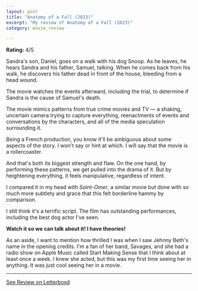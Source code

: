 ```yaml
---
layout: post
title: "Anatomy of a Fall (2023)"
excerpt: "My review of Anatomy of a Fall (2023)"
category: movie_review

---
```


**Rating:** 4/5

Sandra's son, Daniel, goes on a walk with his dog Snoop. As he leaves, he hears Sandra and his father, Samuel, talking. When he comes back from his walk, he discovers his father dead in front of the house, bleeding from a head wound.

The movie watches the events afterward, including the trial, to determine if Sandra is the cause of Samuel's death.

The movie mimics patterns from true crime movies and TV — a shaking, uncertain camera trying to capture everything, reenactments of events and conversations by the characters, and all of the media speculation surrounding it.

Being a French production, you know it'll be ambiguous about some aspects of the story. I won't say or hint at which. I will say that the movie is a rollercoaster.

And that's both its biggest strength and flaw. On the one hand, by performing these patterns, we get pulled into the drama of it. But by heightening everything, it feels manipulative, regardless of intent.

I compared it in my head with <i>Saint-Omer</i>, a similar movie but done with so much more subtlety and grace that this felt borderline hammy by comparison.

I still think it's a terrific script. The film has outstanding performances, including the best dog actor I've seen.

<b>Watch it so we can talk about it! I have theories!</b>

As an aside, I want to mention how thrilled I was when I saw Jehnny Beth's name in the opening credits. I'm a fan of her band, Savages, and she had a radio show on Apple Music called Start Making Sense that I think about at least once a week. I knew she acted, but this was my first time seeing her in anything. It was just cool seeing her in a movie.

<hr>

[See Review on Letterboxd](https://boxd.it/5ZHjTJ)
